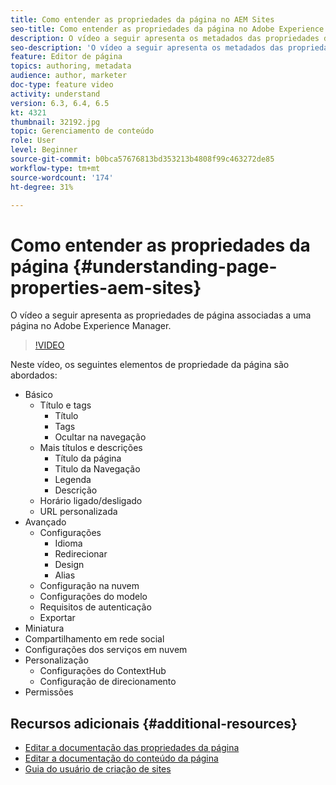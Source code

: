 ```yaml
---
title: Como entender as propriedades da página no AEM Sites
seo-title: Como entender as propriedades da página no Adobe Experience Manager Sites
description: O vídeo a seguir apresenta os metadados das propriedades da página associados a uma página no Adobe Experience Manager.
seo-description: 'O vídeo a seguir apresenta os metadados das propriedades da página associados a uma página no Adobe Experience Manager. '
feature: Editor de página
topics: authoring, metadata
audience: author, marketer
doc-type: feature video
activity: understand
version: 6.3, 6.4, 6.5
kt: 4321
thumbnail: 32192.jpg
topic: Gerenciamento de conteúdo
role: User
level: Beginner
source-git-commit: b0bca57676813bd353213b4808f99c463272de85
workflow-type: tm+mt
source-wordcount: '174'
ht-degree: 31%

---
```



# Como entender as propriedades da página {#understanding-page-properties-aem-sites}

O vídeo a seguir apresenta as propriedades de página associadas a uma página no Adobe Experience Manager.

>[!VIDEO](https://video.tv.adobe.com/v/32192?quality=12&learn=on)

Neste vídeo, os seguintes elementos de propriedade da página são abordados:

* Básico
   * Título e tags
      * Título
      * Tags
      * Ocultar na navegação
   * Mais títulos e descrições
      * Título da página
      * Titulo da Navegação
      * Legenda
      * Descrição
   * Horário ligado/desligado
   * URL personalizada
* Avançado 
   * Configurações
      * Idioma
      * Redirecionar
      * Design
      * Alias
   * Configuração na nuvem
   * Configurações do modelo
   * Requisitos de autenticação
   * Exportar
* Miniatura 
* Compartilhamento em rede social
* Configurações dos serviços em nuvem
* Personalização
   * Configurações do ContextHub
   * Configuração de direcionamento
* Permissões

## Recursos adicionais {#additional-resources}

* [Editar a documentação das propriedades da página](https://docs.adobe.com/content/help/en/experience-manager-65/authoring/authoring/editing-page-properties.html)
* [Editar a documentação do conteúdo da página](https://docs.adobe.com/content/help/en/experience-manager-65/authoring/authoring/editing-content.html)
* [Guia do usuário de criação de sites](https://docs.adobe.com/content/help/en/experience-manager-65/authoring/home.html?topic=/experience-manager/6-5/sites/authoring/morehelp/page-authoring.ug.js)

